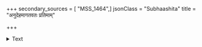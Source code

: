 +++
secondary_sources = [ "MSS_1464",]
jsonClass = "Subhaashita"
title = "अनुदेहमागतवतः प्रतिमाम्"

+++

<details><summary>Text</summary>

अनुदेहमागतवतः प्रतिमां परिणायकस्य गुरुमुद्वहता।  
मुकुरेण वेपथुभृतोऽतिभरात् कथमप्यपाति न वधूकरतः॥
</details>
